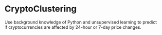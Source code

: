 # CryptoClustering
Use background knowledge of Python and unsupervised learning to predict if cryptocurrencies are affected by 24-hour or 7-day price changes.
